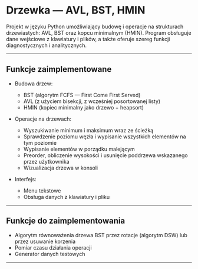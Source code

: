 # Drzewka — AVL, BST, HMIN

Projekt w języku Python umożliwiający budowę i operacje na strukturach drzewiastych: AVL, BST oraz kopcu minimalnym (HMIN). Program obsługuje dane wejściowe z klawiatury i plików, a także oferuje szereg funkcji diagnostycznych i analitycznych.

---

## Funkcje zaimplementowane

- Budowa drzew:
  - BST (algorytm FCFS — First Come First Served)
  - AVL (z użyciem bisekcji, z wcześniej posortowanej listy)
  - HMIN (kopiec minimalny jako drzewo + heapsort)

- Operacje na drzewach:
  - Wyszukiwanie minimum i maksimum wraz ze ścieżką
  - Sprawdzenie poziomu węzła i wypisanie wszystkich elementów na tym poziomie
  - Wypisanie elementów w porządku malejącym
  - Preorder, obliczenie wysokości i usunięcie poddrzewa wskazanego przez użytkownika
  - Wizualizacja drzewa w konsoli

- Interfejs:
  - Menu tekstowe
  - Obsługa danych z klawiatury i pliku

---

## Funkcje do zaimplementowania

- Algorytm równoważenia drzewa BST przez rotacje (algorytm DSW) lub przez usuwanie korzenia
- Pomiar czasu działania operacji
- Generator danych testowych

---
